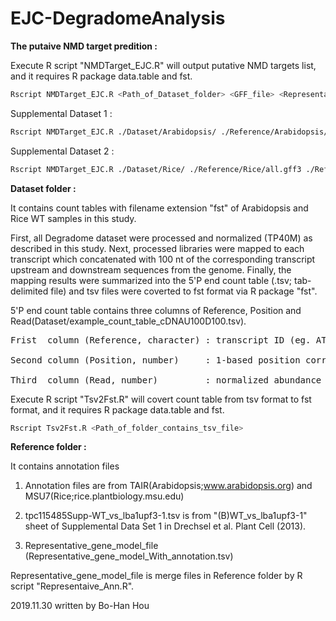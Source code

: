 # EJC-DegradomeAnalysis
 
**The putaive NMD target predition :**

Execute R script "NMDTarget_EJC.R" will output putative NMD targets list, and it requires R package data.table and fst.
```bash
Rscript NMDTarget_EJC.R <Path_of_Dataset_folder> <GFF_file> <Representative_gene_model_file> <Output_of_Path>
```

Supplemental Dataset 1 :
```bash
Rscript NMDTarget_EJC.R ./Dataset/Arabidopsis/ ./Reference/Arabidopsis/TAIR10_GFF3_genes_transposons.gff ./Reference/Arabidopsis/Representative_gene_model_With_annotation.tsv ./Ouput/Arabidopsis
```

Supplemental Dataset 2 :
```bash
Rscript NMDTarget_EJC.R ./Dataset/Rice/ ./Reference/Rice/all.gff3 ./Reference/Rice/Representative_gene_model_With_annotation.tsv ./Ouput/Rice
```

**Dataset folder :**

It contains count tables with filename extension "fst" of Arabidopsis and Rice WT samples in this study.

First, all Degradome dataset were processed and normalized (TP40M) as described in this study.
Next, processed libraries were mapped to each transcript which concatenated with 100 nt of the corresponding transcript upstream and downstream sequences from the genome. 
Finally, the mapping results were summarized into the 5'P end count table (.tsv; tab-delimited file) and tsv files were coverted to fst format via R package "fst".

5'P end count table contains three columns of Reference, Position and Read(Dataset/example_count_table_cDNAU100D100.tsv).
<pre>
Frist  column (Reference, character) : transcript ID (eg. AT1G01010.1)

Second column (Position, number)     : 1-based position corresponds to the frist base of 100 nt of upstream seqeuence from the annotated transcript start site.

Third  column (Read, number)         : normalized abundance of 5'P end
</pre>

Execute R script "Tsv2Fst.R" will covert count table from tsv format to fst format, and it requires R package data.table and fst.
```bash
Rscript Tsv2Fst.R <Path_of_folder_contains_tsv_file>
```

**Reference folder :**

It contains annotation files
1. Annotation files are from TAIR(Arabidopsis;www.arabidopsis.org) and MSU7(Rice;rice.plantbiology.msu.edu)

2. tpc115485Supp-WT_vs_lba1upf3-1.tsv is from "(B)WT_vs_lba1upf3-1" sheet of Supplemental Data Set 1 in Drechsel et al. Plant Cell (2013).

3. Representative_gene_model_file (Representative_gene_model_With_annotation.tsv)

Representative_gene_model_file is merge files in Reference folder by R script "Representaive_Ann.R".

2019.11.30 written by Bo-Han Hou
